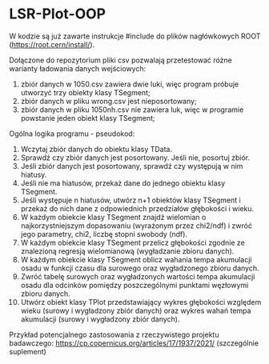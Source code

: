 # LSR-Plot-OOP

W kodzie są już zawarte instrukcje #include do plików nagłówkowych ROOT (https://root.cern/install/).

Dołączone do repozytorium pliki csv pozwalają przetestować różne warianty ładowania danych wejściowych:
1. zbiór danych w 1050.csv zawiera dwie luki, więc program próbuje utworzyć trzy obiekty klasy TSegment;
2. zbiór danych w pliku wrong.csv jest nieposortowany;
3. zbiór danych w pliku 1050nh.csv nie zawiera luk, więc w programie powstanie jeden obiekt klasy TSegment;

Ogólna logika programu - pseudokod:
1. Wczytaj zbiór danych do obiektu klasy TData.
2. Sprawdź czy zbiór danych jest posortowany. Jeśli nie, posortuj zbiór.
3. Jeśli zbiór danych jest posortowany, sprawdź czy występują w nim hiatusy.
4. Jeśli nie ma hiatusów, przekaż dane do jednego obiektu klasy TSegment.
5. Jeśli występuje n hiatusów, utwórz n+1 obiektów klasy TSegment i przekaż do nich dane z odpowiednich przedziałów głębokości i wieku.
6. W każdym obiekcie klasy TSegment znajdź wielomian o najkorzystniejszym dopasowaniu (wyrażonym przez chi2/ndf) i zwróć jego parametry, chi2, liczbę stopni swobody (ndf).
7. W każdym obiekcie klasy TSegment przelicz głębokości zgodnie ze znalezioną regresją wielomianową (wygładzanie zbioru danych).
8. W każdym obiekcie klasy TSegment oblicz wahania tempa akumulacji osadu w funkcji czasu dla surowego oraz wygładzonego zbioru danych.
9. Zwróć tabelę surowych oraz wygładzonych wartości tempa akumulacji osadu dla odcinków pomiędzy poszczególnymi punktami węzłowymi zbioru danych.
10. Utwórz obiekt klasy TPlot przedstawiający wykres głębokości względem wieku (surowy i wygładzony zbiór danych) oraz wykres wahań tempa  akumulacji (surowy i wygładzony zbiór danych).

Przykład potencjalnego zastosowania z rzeczywistego projektu badawczego: https://cp.copernicus.org/articles/17/1937/2021/ (szczególnie suplement)